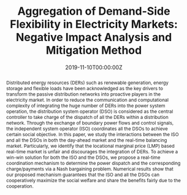 ---
title: "Aggregation of Demand-Side Flexibility in Electricity Markets: Negative Impact Analysis and Mitigation Method"
authors:
 - Su Wang
 - "**Xiaoqi Tan**"
 - Tian Liu
 - Danny H.K. Tsang
date: "2019-11-10T00:00:00Z"
# doi: ""

# Schedule page publish date (NOT publication's date).
#publishDate: "2019-11-10T00:00:00Z"

# Publication type.
# Legend: 0 = Uncategorized; 1 = Conference paper; 2 = Journal article;
# 3 = Preprint / Working Paper; 4 = Report; 5 = Book; 6 = Book section;
# 7 = Thesis; 8 = Patent
publication_types: ["3"]

# Publication name and optional abbreviated publication name.
publication: "Preprint"
publication_short: ""

abstract: Distributed energy resources (DERs) such as renewable generation, energy storage and flexible loads have been acknowledged as the key drivers to transform the passive distribution networks into proactive players in the electricity market. In order to reduce the communication and computational complexity of integrating the huge number of DERs into the power system operation, the distribution system operator (DSO) is considered as the central controller to take charge of the dispatch of all the DERs within a distribution network. Through the exchange of boundary power flows and control signals, the independent system operator (ISO) coordinates all the DSOs to achieve certain social objective. In this paper, we study the interactions between the ISO and all the DSOs in both the day-ahead market and the real-time balancing market. Particularly, we identify that the locational marginal price (LMP) based real-time market is unfair and discourages the integration of DERs. To achieve a win-win solution for both the ISO and the DSOs, we propose a real-time coordination mechanism to determine the power dispatch and the corresponding charge/payments via a Nash bargaining problem. Numerical results show that our proposed mechanism guarantees that the ISO and all the DSOs can cooperatively maximize the social welfare and share the benefits fairly due to the cooperation.

# Summary. An optional shortened abstract.
# summary: This paper concerns the mechanism design for online resource allocation in a strategic setting. In this setting, a single supplier allocates capacity-limited resources to requests that arrive in a sequential and arbitrary manner. Each request is associated with an agent who may act selfishly to misreport the requirement and valuation of her request.

# tags:
# - Source Themes
featured: false

links:
 - icon: ieee
   icon_pack: ai
   name: "IEEE Xplore"
   url: "https://ieeexplore.ieee.org/abstract/document/8340746"
   
url_pdf: https://www.sigmetrics.org/mama/abstracts/Tan.pdf
url_code: ''
url_dataset: ''
url_poster: ''
url_project: ''
url_slides: ''
url_source: ''
url_video: ''

# Featured image
# To use, add an image named `featured.jpg/png` to your page's folder.
image:
  caption:
  focal_point: ""
  preview_only: true

# Associated Projects (optional).
#   Associate this publication with one or more of your projects.
#   Simply enter your project's folder or file name without extension.
#   E.g. `internal-project` references `content/project/internal-project/index.md`.
#   Otherwise, set `projects: []`.
# projects: []

# Slides (optional).
#   Associate this publication with Markdown slides.
#   Simply enter your slide deck's filename without extension.
#   E.g. `slides: "example"` references `content/slides/example/index.md`.
#   Otherwise, set `slides: ""`.
# slides: example
---